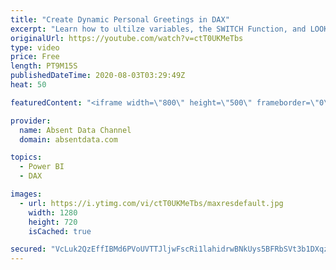 ```yaml
---
title: "Create Dynamic Personal Greetings in DAX"
excerpt: "Learn how to ultilze variables, the SWITCH Function, and LOOKUPVALUE to create a dynamic personal greeting on each report that could make someone's day"
originalUrl: https://youtube.com/watch?v=ctT0UKMeTbs
type: video
price: Free
length: PT9M15S
publishedDateTime: 2020-08-03T03:29:49Z
heat: 50

featuredContent: "<iframe width=\"800\" height=\"500\" frameborder=\"0\" src=\"https://www.youtube.com/embed/ctT0UKMeTbs\" allow=\"accelerometer; autoplay; encrypted-media; gyroscope; picture-in-picture\" allowfullscreen></iframe>"

provider:
  name: Absent Data Channel
  domain: absentdata.com

topics:
  - Power BI
  - DAX

images:
  - url: https://i.ytimg.com/vi/ctT0UKMeTbs/maxresdefault.jpg
    width: 1280
    height: 720
    isCached: true

secured: "VcLuk2QzEffIBMd6PVoUVTTJljwFscRi1lahidrwBNkUys5BFRbSVt3b1DXqzVHVrVN8lmWzuQGMwoARFW5lpfLkF06l/dxWD1T4WYhX9NhgELrZmUeolYauTu3UJSeYrkYIkxYmgq7KOEm8dabSn/p0KmOeLxOoJS9m6wFL1Rta0JFRXdVu1NQMQ1N0x7JaWXeP6Tqc/Snm91Jzc5uyA3nDlJ2Zr4KbyLKx0VRfA3oVLa7BDtATaqU+tK0Wh1lQDoTkq5s9iFEGufcGaAjwlvvJ79tLhZF+1tC3f2lxTqx73KmLSjZZskqZfYRMhnLDWqCI56YgsbcpItmB+lqUOHc6MULG7VLEHnPGLhv0dq6EnILywzN4e511Bd4wHutaXASHmX1IcJcktQu3PyyYfkbp/5xVdf3fuMs9xRiIWR4=;PrQaUFyAzVvDc0zS0gp8YQ=="
---
```


